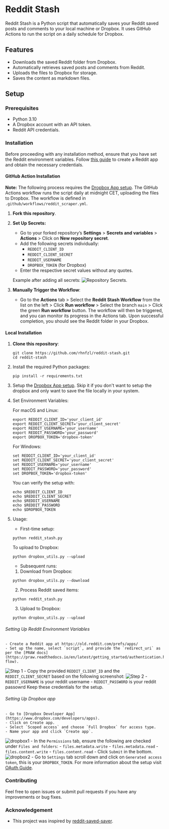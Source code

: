 # Reddit Stash

Reddit Stash is a Python script that automatically saves your Reddit saved posts and comments to your local machine or Dropbox. It uses GitHub Actions to run the script on a daily schedule for Dropbox.

## Features
- Downloads the saved Reddit folder from Dropbox.
- Automatically retrieves saved posts and comments from Reddit.
- Uploads the files to Dropbox for storage.
- Saves the content as markdown files.

## Setup

### Prerequisites
- Python 3.10
- A Dropbox account with an API token.
- Reddit API credentials.

### Installation

Before proceeding with any installation method, ensure that you have set the Reddit environment variables. Follow [this guide](#setting-up-reddit-environment-variables) to create a Reddit app and obtain the necessary credentials.

#### GitHub Action Installation

**Note:** The following process requires the [Dropbox App setup](#setting-up-dropbox-app). The GitHub Actions workflow runs the script daily at midnight CET, uploading the files to Dropbox. The workflow is defined in `.github/workflows/reddit_scraper.yml`.

1. **Fork this repository**.

2. **Set Up Secrets:**
   - Go to your forked repository’s **Settings** > **Secrets and variables** > **Actions** > Click on **New repository secret**.
   - Add the following secrets individually:
     - `REDDIT_CLIENT_ID`
     - `REDDIT_CLIENT_SECRET`
     - `REDDIT_USERNAME`
     - `DROPBOX_TOKEN` (for Dropbox)
   - Enter the respective secret values without any quotes.

   Example after adding all secrets: ![Repository Secrets](resources/repositiory_secrets.png).

3. **Manually Trigger the Workflow**:
   - Go to the **Actions** tab > Select the **Reddit Stash Workflow** from the list on the left > Click **Run workflow** > Select the branch `main` > Click the green **Run workflow** button. The workflow will then be triggered, and you can monitor its progress in the Actions tab. Upon successful completion, you should see the Reddit folder in your Dropbox.

#### Local Installation

1. **Clone this repository**:
   ```
   git clone https://github.com/rhnfzl/reddit-stash.git
   cd reddit-stash
   ```

2. Install the required Python packages:
    ```
    pip install -r requirements.txt
    ```

3. Setup the [Dropbox App setup](#setting-up-dropbox-app). Skip it if you don't want to setup the dropbox and only want to save the file locally in your system.

4. Set Environment Variables:

    For macOS and Linux:
    ```
    export REDDIT_CLIENT_ID='your_client_id'
    export REDDIT_CLIENT_SECRET='your_client_secret'
    export REDDIT_USERNAME='your_username'
    export REDDIT_PASSWORD='your_password'
    export DROPBOX_TOKEN='dropbox-token'
    ```

    For Windows:

    ```
    set REDDIT_CLIENT_ID='your_client_id'
    set REDDIT_CLIENT_SECRET='your_client_secret'
    set REDDIT_USERNAME='your_username'
    set REDDIT_PASSWORD='your_password'
    set DROPBOX_TOKEN='dropbox-token'
    ```
    
    You can verify the setup with:
    ```
    echo $REDDIT_CLIENT_ID
    echo $REDDIT_CLIENT_SECRET
    echo $REDDIT_USERNAME
    echo $REDDIT_PASSWORD
    echo $DROPBOX_TOKEN
    ```

4. Usage:
    * First-time setup:
    ```
    python reddit_stash.py
    ```
    To upload to Dropbox:
    ```
    python dropbox_utils.py --upload
    ```
    * Subsequent runs:
    1. Download from Dropbox:
    ```
    python dropbox_utils.py --download
    ```
    2. Process Reddit saved items:
    ```
    python reddit_stash.py
    ```
    3. Upload to Dropbox:
    ```
    python dropbox_utils.py --upload
    ```

###### Setting Up Reddit Environment Variables
    - Create a Reddit app at https://old.reddit.com/prefs/apps/
    - Set up the name, select `script`, and provide the `redirect_uri` as per the [PRAW docs](https://praw.readthedocs.io/en/latest/getting_started/authentication.html#password-flow).
![Step 1](resources/reddit_create_app1.png)
    - Copy the provided `REDDIT_CLIENT_ID` and the `REDDIT_CLIENT_SECRET` based on the following screenshot:
![Step 2](resources/reddit_create_app2.png)
    - `REDDIT_USERNAME` is your reddit username
    - `REDDIT_PASSWORD` is your reddit passowrd
    Keep these credentials for the setup.

###### Setting Up Dropbox app
    - Go to [Dropbox Developer App](https://www.dropbox.com/developers/apps).
    - Click on Create app.
    - Select `Scoped access` and choose `Full Dropbox` for access type.
    - Name your app and click `Create app`.
![dropbox1](resources/dropbox_app1.png)
    - In the `Permissions` tab, ensure the following are checked under `Files and folders`:
        - `files.metadata.write`
        - `files.metadata.read`
        - `files.content.write`
        - `files.content.read`
        - Click `Submit` in the bottom.
![dropbox2](resources/dropbox_app2.png)
    - Go to `Settings` tab scroll down and click on `Generated access token`, this is your `DROPBOX_TOKEN`.
    For more information about the setup visit [OAuth Guide](https://developers.dropbox.com/oauth-guide).

### Contributing
Feel free to open issues or submit pull requests if you have any improvements or bug fixes.

### Acknowledgement
- This project was inspired by [reddit-saved-saver](https://github.com/tobiasvl/reddit-saved-saver).